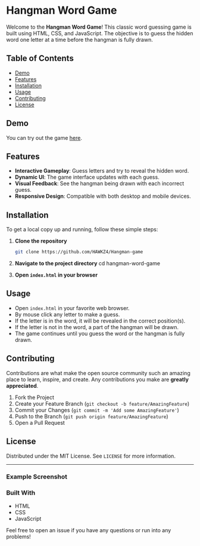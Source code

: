 # Hangman Word Game

Welcome to the **Hangman Word Game**! This classic word guessing game is built using HTML, CSS, and JavaScript.
The objective is to guess the hidden word one letter at a time before the hangman is fully drawn.

## Table of Contents
- [Demo](#demo)
- [Features](#features)
- [Installation](#installation)
- [Usage](#usage)
- [Contributing](#contributing)
- [License](#license)

## Demo
You can try out the game [here](https://hawkz4.github.io/Hangman-game/).

## Features
- **Interactive Gameplay**: Guess letters and try to reveal the hidden word.
- **Dynamic UI**: The game interface updates with each guess.
- **Visual Feedback**: See the hangman being drawn with each incorrect guess.
- **Responsive Design**: Compatible with both desktop and mobile devices.

## Installation
To get a local copy up and running, follow these simple steps:

1. **Clone the repository**
   ```bash
   git clone https://github.com/HAWKZ4/Hangman-game
   
2. **Navigate to the project directory**
	cd hangman-word-game

2.  **Open `index.html` in your browser**

## Usage

-   Open `index.html` in your favorite web browser.
-   By mouse click any letter to make a guess.
-   If the letter is in the word, it will be revealed in the correct position(s).
-   If the letter is not in the word, a part of the hangman will be drawn.
-   The game continues until you guess the word or the hangman is fully drawn.

## Contributing

Contributions are what make the open source community such an amazing place to learn, inspire, and create. Any contributions you make are **greatly appreciated**.

1.  Fork the Project
2.  Create your Feature Branch (`git checkout -b feature/AmazingFeature`)
3.  Commit your Changes (`git commit -m 'Add some AmazingFeature'`)
4.  Push to the Branch (`git push origin feature/AmazingFeature`)
5.  Open a Pull Request

## License

Distributed under the MIT License. See `LICENSE` for more information.

----------

### Example Screenshot
		

### Built With

-   HTML
-   CSS
-   JavaScript

Feel free to open an issue if you have any questions or run into any problems!
